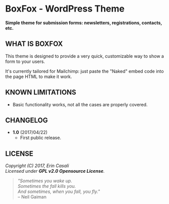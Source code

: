 BoxFox - WordPress Theme
========================

**Simple theme for submission forms: newsletters, registrations, contacts, etc.**  




WHAT IS BOXFOX
--------------

This theme is designed to provide a very quick, customizable way to show a form to your users.

It's currently tailored for Mailchimp: just paste the "Naked" embed code into the page HTML to make it work.





KNOWN LIMITATIONS
-----------------

* Basic functionality works, not all the cases are properly covered.




CHANGELOG
---------

* **1.0** (2017/04/22)
  * First public release.


LICENSE
-------

  _Copyright (C) 2017, Erin Casali_  
  _Licensed under **GPL v2.0 Opensource License**._

> _"Sometimes you wake up._  
  _Sometimes the fall kills you._  
  _And sometimes, when you fall, you fly."_  
  – Neil Gaiman
